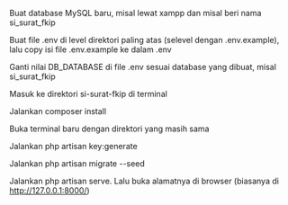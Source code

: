 Buat database MySQL baru, misal lewat xampp dan misal beri nama si_surat_fkip

Buat file .env di level direktori paling atas (selevel dengan .env.example), lalu copy isi file .env.example ke dalam .env

Ganti nilai DB_DATABASE di file .env sesuai database yang dibuat, misal si_surat_fkip

Masuk ke direktori si-surat-fkip di terminal

Jalankan composer install

Buka terminal baru dengan direktori yang masih sama

Jalankan php artisan key:generate

Jalankan php artisan migrate --seed

Jalankan php artisan serve. Lalu buka alamatnya di browser (biasanya di http://127.0.0.1:8000/)

